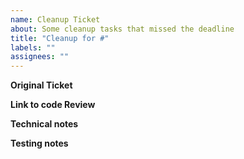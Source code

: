 ```yaml
---
name: Cleanup Ticket
about: Some cleanup tasks that missed the deadline
title: "Cleanup for #"
labels: ""
assignees: ""
---
```


**Original Ticket**

**Link to code Review**

**Technical notes**

**Testing notes**
